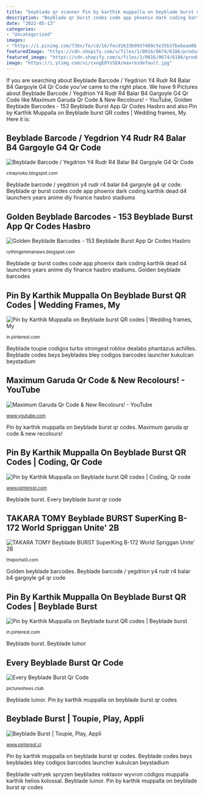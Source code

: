 ```yaml
---
title: "beyblade qr scanner Pin by karthik muppalla on beyblade burst qr codes"
description: "Beyblade qr burst codes code app phoenix dark coding karthik dead d4 launchers years anime diy finance hasbro stadiums"
date: "2022-05-13"
categories:
- "Uncategorized"
images:
- "https://i.pinimg.com/736x/fe/cd/16/fecd1633b9937409c5e35b37bebeae0b.jpg"
featuredImage: "https://cdn.shopify.com/s/files/1/0016/0674/6186/products/B1722_1200x1200.jpg?v=1600528589"
featured_image: "https://cdn.shopify.com/s/files/1/0016/0674/6186/products/B1722_1200x1200.jpg?v=1600528589"
image: "https://i.ytimg.com/vi/cxogE8YsSEA/maxresdefault.jpg"
---
```


If you are searching about Beyblade Barcode / Yegdrion Y4 Rudr R4 Balar B4 Gargoyle G4 Qr Code you've came to the right place. We have 9 Pictures about Beyblade Barcode / Yegdrion Y4 Rudr R4 Balar B4 Gargoyle G4 Qr Code like Maximum Garuda Qr Code &amp; New Recolours! - YouTube, Golden Beyblade Barcodes - 153 Beyblade Burst App Qr Codes Hasbro and also Pin by Karthik Muppalla on Beyblade burst QR codes | Wedding frames, My. Here it is:

## Beyblade Barcode / Yegdrion Y4 Rudr R4 Balar B4 Gargoyle G4 Qr Code

![Beyblade Barcode / Yegdrion Y4 Rudr R4 Balar B4 Gargoyle G4 Qr Code](https://lh4.googleusercontent.com/proxy/n37E08ijCS2cep6izrGeHxxx2YHBvyyRHCzNUti72a0Za3pwOeg5HOALnvo-58kA6IAuLSSjnFAgSyk91oAZpZ8gNSmN2s3VxTwgvXYQCjgoQkkbt1auaJCfiSoDMoqnw5wyZUOXXcJEGq4=w1200-h630-p-k-no-nu "Takara tomy beyblade burst superking b-172 world spriggan unite&#039; 2b")

<small>cinaynoko.blogspot.com</small>

Beyblade barcode / yegdrion y4 rudr r4 balar b4 gargoyle g4 qr code. Beyblade qr burst codes code app phoenix dark coding karthik dead d4 launchers years anime diy finance hasbro stadiums

## Golden Beyblade Barcodes - 153 Beyblade Burst App Qr Codes Hasbro

![Golden Beyblade Barcodes - 153 Beyblade Burst App Qr Codes Hasbro](https://lh3.googleusercontent.com/proxy/jrax9B_Jpre-Ev044fsZIBvAIn02tQUpOOyDqf6R_8810t0_c2U5UcMo67XQcSi_0K4CGW0Xbr7RzxvJyIJzguVkba_8EsFGe4yV7tEIKIHmfZqUfTqeIKlzVRyxf9FyZGZ0XchEhgoeuVAZ=w1200-h630-p-k-no-nu "Every beyblade burst qr code")

<small>rythingemmanews.blogspot.com</small>

Beyblade qr burst codes code app phoenix dark coding karthik dead d4 launchers years anime diy finance hasbro stadiums. Golden beyblade barcodes

## Pin By Karthik Muppalla On Beyblade Burst QR Codes | Wedding Frames, My

![Pin by Karthik Muppalla on Beyblade burst QR codes | Wedding frames, My](https://i.pinimg.com/originals/fe/c4/dc/fec4dc68087ed5e3150ff46e753ba8fe.jpg "Beyblade barcode / yegdrion y4 rudr r4 balar b4 gargoyle g4 qr code")

<small>in.pinterest.com</small>

Beyblade toupie codigos turbo strongest roblox dealabs phantazus achilles. Beyblade codes beys beyblades bley codigos barcodes launcher kukulcan beystadium

## Maximum Garuda Qr Code &amp; New Recolours! - YouTube

![Maximum Garuda Qr Code &amp; New Recolours! - YouTube](https://i.ytimg.com/vi/cxogE8YsSEA/maxresdefault.jpg "Beyblade burst")

<small>www.youtube.com</small>

Pin by karthik muppalla on beyblade burst qr codes. Maximum garuda qr code &amp; new recolours!

## Pin By Karthik Muppalla On Beyblade Burst QR Codes | Coding, Qr Code

![Pin by Karthik Muppalla on Beyblade burst QR codes | Coding, Qr code](https://i.pinimg.com/736x/6a/29/d4/6a29d46ef63d16669db7da58094980c1.jpg "Beyblade qr burst codes code app phoenix dark coding karthik dead d4 launchers years anime diy finance hasbro stadiums")

<small>www.pinterest.com</small>

Beyblade burst. Every beyblade burst qr code

## TAKARA TOMY Beyblade BURST SuperKing B-172 World Spriggan Unite&#039; 2B

![TAKARA TOMY Beyblade BURST SuperKing B-172 World Spriggan Unite&#039; 2B](https://cdn.shopify.com/s/files/1/0016/0674/6186/products/B1722_1200x1200.jpg?v=1600528589 "Beyblade burst")

<small>theportal0.com</small>

Golden beyblade barcodes. Beyblade barcode / yegdrion y4 rudr r4 balar b4 gargoyle g4 qr code

## Pin By Karthik Muppalla On Beyblade Burst QR Codes | Beyblade Burst

![Pin by Karthik Muppalla on Beyblade burst QR codes | Beyblade burst](https://i.pinimg.com/originals/72/ca/0e/72ca0ecde93a3245b2718d0b52574c39.jpg "Every beyblade burst qr code")

<small>in.pinterest.com</small>

Beyblade burst. Beyblade luinor

## Every Beyblade Burst Qr Code

![Every Beyblade Burst Qr Code](https://i0.wp.com/i.ytimg.com/vi/ZQgSry0xnzQ/maxresdefault.jpg "Beyblade yegdrion gargoyle")

<small>pictureshoes.club</small>

Beyblade luinor. Pin by karthik muppalla on beyblade burst qr codes

## Beyblade Burst | Toupie, Play, Appli

![Beyblade Burst | Toupie, Play, Appli](https://i.pinimg.com/736x/fe/cd/16/fecd1633b9937409c5e35b37bebeae0b.jpg "Garuda qr code maximum")

<small>www.pinterest.cl</small>

Pin by karthik muppalla on beyblade burst qr codes. Beyblade codes beys beyblades bley codigos barcodes launcher kukulcan beystadium

Beyblade valtryek spryzen beyblades roktavor wyvron códigos muppalla karthik helios kolossal. Beyblade luinor. Pin by karthik muppalla on beyblade burst qr codes
